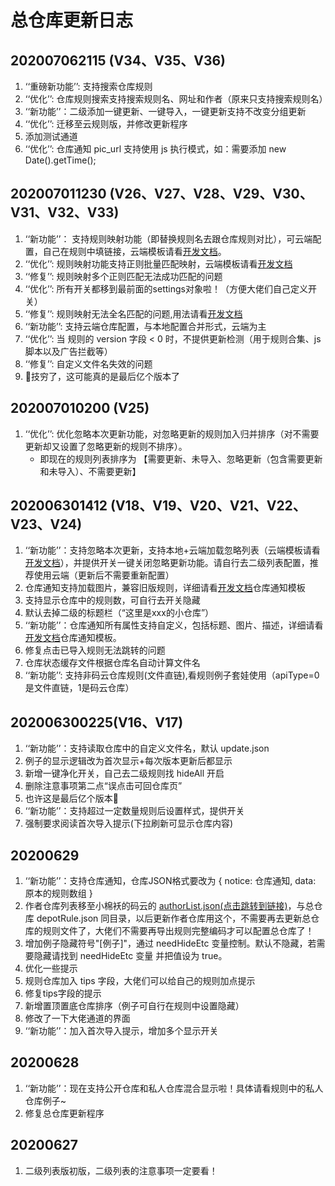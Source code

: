 # 总仓库更新日志

## 202007062115 (V34、V35、V36)
1. ‘‘重磅新功能’’: 支持搜索仓库规则
2. ‘‘优化’’: 仓库规则搜索支持搜索规则名、网址和作者（原来只支持搜索规则名）
3. ‘‘新功能’’：二级添加一键更新、一键导入，一键更新支持不改变分组更新
4. ‘‘优化’’: 迁移至云规则版，并修改更新程序
5. 添加测试通道
6. ‘‘优化’’: 仓库通知 pic_url 支持使用 js 执行模式，如：需要添加 new Date().getTime();

## 202007011230 (V26、V27、V28、V29、V30、V31、V32、V33)
1. ‘‘新功能’’： 支持规则映射功能（即替换规则名去跟仓库规则对比），可云端配置，自己在规则中填链接，云端模板请看[开发文档](https://gitee.com/qiusunshine233/hikerView/blob/master/ruleversion/README.md#%E8%A7%84%E5%88%99%E6%98%A0%E5%B0%84%E4%BA%91%E7%AB%AF%E6%A8%A1%E6%9D%BF)。
2. ‘‘优化’’: 规则映射功能支持正则批量匹配映射，云端模板请看[开发文档](https://gitee.com/qiusunshine233/hikerView/blob/master/ruleversion/README.md#%E8%A7%84%E5%88%99%E6%98%A0%E5%B0%84%E4%BA%91%E7%AB%AF%E6%A8%A1%E6%9D%BF)
3. ‘‘修复’’: 规则映射多个正则匹配无法成功匹配的问题
4. ‘‘优化’’: 所有开关都移到最前面的settings对象啦！（方便大佬们自己定义开关）
5. ‘‘修复’’: 规则映射无法全名匹配的问题,用法请看[开发文档](https://gitee.com/Reborn_0/HikerRulesDepot/blob/master/README.md#%E8%A7%84%E5%88%99%E6%98%A0%E5%B0%84%E4%BA%91%E7%AB%AF%E6%A8%A1%E6%9D%BF)
6. ‘‘新功能’’: 支持云端仓库配置，与本地配置合并形式，云端为主
7. ‘‘优化’’: 当 规则的 version 字段 < 0 时，不提供更新检测（用于规则合集、js脚本以及广告拦截等）
8. ‘‘修复’’: 自定义文件名失效的问题
9. 🙈️技穷了，这可能真的是最后亿个版本了

## 202007010200 (V25)
1. ‘‘优化’’: 优化忽略本次更新功能，对忽略更新的规则加入归并排序（对不需要更新却又设置了忽略更新的规则不排序）。
    - 即现在的规则列表排序为 【需要更新、未导入、忽略更新（包含需要更新和未导入）、不需要更新】

## 202006301412 (V18、V19、V20、V21、V22、V23、V24)
1. ‘‘新功能’’：支持忽略本次更新，支持本地+云端加载忽略列表（云端模板请看[开发文档](https://gitee.com/Reborn_0/HikerRulesDepot/blob/master/README.md#%E5%BF%BD%E7%95%A5%E6%9B%B4%E6%96%B0%E4%BA%91%E7%AB%AF%E6%A8%A1%E6%9D%BF)），并提供开关一键关闭忽略更新功能。请自行去二级列表配置，推荐使用云端（更新后不需要重新配置）
2. 仓库通知支持加载图片，兼容旧版规则，详细请看[开发文档](https://gitee.com/Reborn_0/HikerRulesDepot/blob/master/README.md#%E4%BB%93%E5%BA%93%E9%80%9A%E7%9F%A5%E6%A8%A1%E6%9D%BF)仓库通知模板
3. 支持显示仓库中的规则数，可自行去开关隐藏
4. 默认去掉二级的标题栏（“这里是xxx的小仓库”）
5. ‘‘新功能’’：仓库通知所有属性支持自定义，包括标题、图片、描述，详细请看[开发文档](https://gitee.com/Reborn_0/HikerRulesDepot/blob/master/README.md#%E4%BB%93%E5%BA%93%E9%80%9A%E7%9F%A5%E6%A8%A1%E6%9D%BF)仓库通知模板。
6. 修复点击已导入规则无法跳转的问题
7. 仓库状态缓存文件根据仓库名自动计算文件名
8. ‘‘新功能’’: 支持非码云仓库规则(文件直链),看规则例子套娃使用（apiType=0是文件直链，1是码云仓库）

## 202006300225(V16、V17)
1. ‘‘新功能’’：支持读取仓库中的自定义文件名，默认 update.json
2. 例子的显示逻辑改为首次显示+每次版本更新后都显示
3. 新增一键净化开关，自己去二级规则找 hideAll 开启
4. 删除注意事项第二点“误点击可回仓库页”
5. 也许这是最后亿个版本🙈️
5. ‘‘新功能’’：支持超过一定数量规则后设置样式，提供开关
6. 强制要求阅读首次导入提示(下拉刷新可显示仓库内容)

## 20200629
1. ‘‘新功能’’：支持仓库通知，仓库JSON格式要改为 { notice: 仓库通知, data: 原本的规则数组 }
2. 作者仓库列表移至小棉袄的码云的 [authorList.json(点击跳转到链接)](https://gitee.com/qiusunshine233/hikerView/blob/master/ruleversion/authorList.json)，与总仓库 depotRule.json 同目录，以后更新作者仓库用这个，不需要再去更新总仓库的规则文件了，大佬们不需要再导出规则完整编码才可以配置总仓库了！
3. 增加例子隐藏符号"[例子]"，通过 needHideEtc 变量控制。默认不隐藏，若需要隐藏请找到  needHideEtc 变量 并把值设为 true。
4. 优化一些提示
5. 规则仓库加入 tips 字段，大佬们可以给自己的规则加点提示
6. 修复tips字段的提示
7. 新增置顶置底仓库排序（例子可自行在规则中设置隐藏）
8. 修改了一下大佬通道的界面
9. ‘‘新功能’’：加入首次导入提示，增加多个显示开关

## 20200628
1. ‘‘新功能’’：现在支持公开仓库和私人仓库混合显示啦！具体请看规则中的私人仓库例子~
2. 修复总仓库更新程序

## 20200627
1. 二级列表版初版，二级列表的注意事项一定要看！